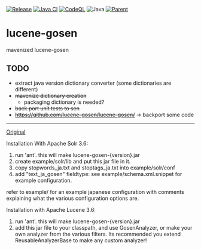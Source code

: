 [![Release](https://jitpack.io/v/umjammer/lucene-gosen.svg)](https://jitpack.io/#umjammer/lucene-gosen)
[![Java CI](https://github.com/umjammer/lucene-gosen/actions/workflows/maven.yml/badge.svg)](https://github.com/umjammer/lucene-gosen/actions/workflows/maven.yml)
[![CodeQL](https://github.com/umjammer/lucene-gosen/actions/workflows/codeql.yml/badge.svg)](https://github.com/umjammer/lucene-gosen/actions/workflows/codeql.yml)
![Java](https://img.shields.io/badge/Java-8-b07219)
[![Parent](https://img.shields.io/badge/Parent-vavi--sen-pink)](https://gitlab.com/umjammer/sen)

# lucene-gosen

mavenized lucene-gosen

## TODO

 * extract java version dictionary converter (some dictionaries are different)
 * ~~mavenize dictionary creation~~
   * packaging dictionary is needed? 
 * ~~back port unit tests to sen~~ 
 * ~~https://github.com/lucene-gosen/lucene-gosen/~~ -> backport some code

---
[Original](https://code.google.com/p/lucene-gosen/)

Installation With Apache Solr 3.6:

1. run 'ant'. this will make lucene-gosen-{version}.jar
2. create example/solr/lib and put this jar file in it.
3. copy stopwords_ja.txt and stoptags_ja.txt into example/solr/conf
4. add "text_ja_gosen" fieldtype: see example/schema.xml.snippet for example configuration.

refer to example/ for an example japanese configuration with comments explaining
   what the various configuration options are.

Installation with Apache Lucene 3.6:

1. run 'ant'. this will make lucene-gosen-{version}.jar
2. add this jar file to your classpath, and use GosenAnalyzer, or make your own analyzer from
   the various filters. Its recommended you extend ReusableAnalyzerBase to make any custom analyzer!
